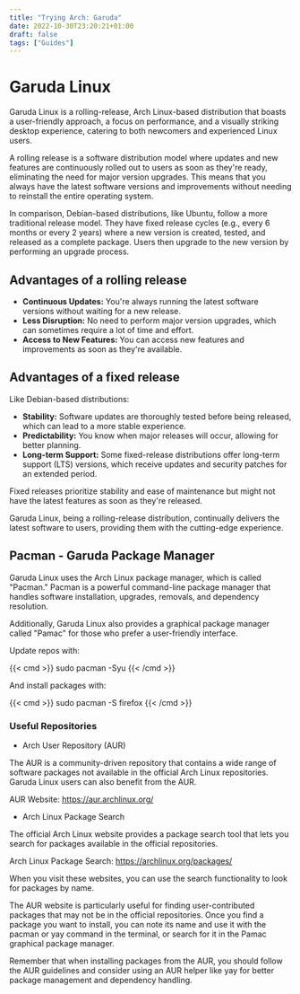 ```yaml
---
title: "Trying Arch: Garuda"
date: 2022-10-30T23:20:21+01:00
draft: false
tags: ["Guides"]   
---
```


# Garuda Linux

Garuda Linux is a rolling-release, Arch Linux-based distribution that boasts a user-friendly approach, a focus on performance, and a visually striking desktop experience, catering to both newcomers and experienced Linux users.

A rolling release is a software distribution model where updates and new features are continuously rolled out to users as soon as they're ready, eliminating the need for major version upgrades. This means that you always have the latest software versions and improvements without needing to reinstall the entire operating system.

In comparison, Debian-based distributions, like Ubuntu, follow a more traditional release model. They have fixed release cycles (e.g., every 6 months or every 2 years) where a new version is created, tested, and released as a complete package. Users then upgrade to the new version by performing an upgrade process.

## Advantages of a rolling release

- **Continuous Updates:** You're always running the latest software versions without waiting for a new release.
- **Less Disruption:** No need to perform major version upgrades, which can sometimes require a lot of time and effort.
- **Access to New Features:** You can access new features and improvements as soon as they're available.

## Advantages of a fixed release 

Like Debian-based distributions:
- **Stability:** Software updates are thoroughly tested before being released, which can lead to a more stable experience.
- **Predictability:** You know when major releases will occur, allowing for better planning.
- **Long-term Support:** Some fixed-release distributions offer long-term support (LTS) versions, which receive updates and security patches for an extended period.

Fixed releases prioritize stability and ease of maintenance but might not have the latest features as soon as they're released.

Garuda Linux, being a rolling-release distribution, continually delivers the latest software to users, providing them with the cutting-edge experience.


## Pacman - Garuda Package Manager

Garuda Linux uses the Arch Linux package manager, which is called "Pacman." Pacman is a powerful command-line package manager that handles software installation, upgrades, removals, and dependency resolution. 

Additionally, Garuda Linux also provides a graphical package manager called "Pamac" for those who prefer a user-friendly interface.



Update repos with:

{{< cmd >}} 
sudo pacman -Syu
{{< /cmd >}}



And install packages with:

{{< cmd >}} 
sudo pacman -S firefox
{{< /cmd >}}


### Useful Repositories


* Arch User Repository (AUR)

The AUR is a community-driven repository that contains a wide range of software packages not available in the official Arch Linux repositories. Garuda Linux users can also benefit from the AUR.

AUR Website: <https://aur.archlinux.org/>


* Arch Linux Package Search

The official Arch Linux website provides a package search tool that lets you search for packages available in the official repositories.

Arch Linux Package Search: <https://archlinux.org/packages/>


When you visit these websites, you can use the search functionality to look for packages by name. 

The AUR website is particularly useful for finding user-contributed packages that may not be in the official repositories. Once you find a package you want to install, you can note its name and use it with the pacman or yay command in the terminal, or search for it in the Pamac graphical package manager.

Remember that when installing packages from the AUR, you should follow the AUR guidelines and consider using an AUR helper like yay for better package management and dependency handling.